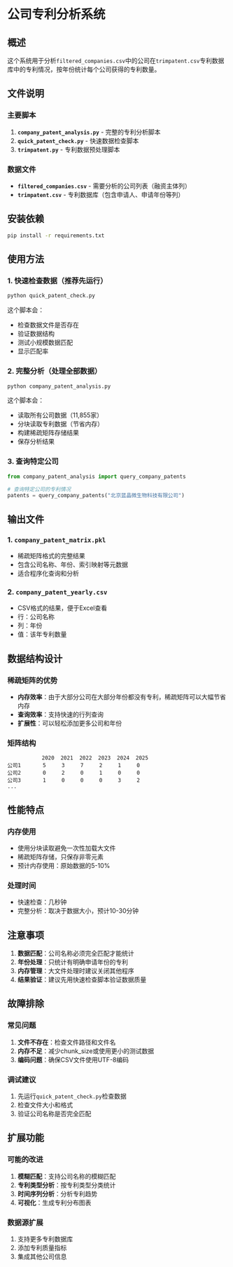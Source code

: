 # 公司专利分析系统

## 概述
这个系统用于分析`filtered_companies.csv`中的公司在`trimpatent.csv`专利数据库中的专利情况，按年份统计每个公司获得的专利数量。

## 文件说明

### 主要脚本
1. **`company_patent_analysis.py`** - 完整的专利分析脚本
2. **`quick_patent_check.py`** - 快速数据检查脚本
3. **`trimpatent.py`** - 专利数据预处理脚本

### 数据文件
- **`filtered_companies.csv`** - 需要分析的公司列表（融资主体列）
- **`trimpatent.csv`** - 专利数据库（包含申请人、申请年份等列）

## 安装依赖
```bash
pip install -r requirements.txt
```

## 使用方法

### 1. 快速检查数据（推荐先运行）
```bash
python quick_patent_check.py
```
这个脚本会：
- 检查数据文件是否存在
- 验证数据结构
- 测试小规模数据匹配
- 显示匹配率

### 2. 完整分析（处理全部数据）
```bash
python company_patent_analysis.py
```
这个脚本会：
- 读取所有公司数据（11,855家）
- 分块读取专利数据（节省内存）
- 构建稀疏矩阵存储结果
- 保存分析结果

### 3. 查询特定公司
```python
from company_patent_analysis import query_company_patents

# 查询特定公司的专利情况
patents = query_company_patents("北京蓝晶微生物科技有限公司")
```

## 输出文件

### 1. `company_patent_matrix.pkl`
- 稀疏矩阵格式的完整结果
- 包含公司名称、年份、索引映射等元数据
- 适合程序化查询和分析

### 2. `company_patent_yearly.csv`
- CSV格式的结果，便于Excel查看
- 行：公司名称
- 列：年份
- 值：该年专利数量

## 数据结构设计

### 稀疏矩阵的优势
- **内存效率**：由于大部分公司在大部分年份都没有专利，稀疏矩阵可以大幅节省内存
- **查询效率**：支持快速的行列查询
- **扩展性**：可以轻松添加更多公司和年份

### 矩阵结构
```
           2020  2021  2022  2023  2024  2025
公司1       5     3     7     2     1     0
公司2       0     2     0     1     0     0
公司3       1     0     0     0     3     2
...
```

## 性能特点

### 内存使用
- 使用分块读取避免一次性加载大文件
- 稀疏矩阵存储，只保存非零元素
- 预计内存使用：原始数据的5-10%

### 处理时间
- 快速检查：几秒钟
- 完整分析：取决于数据大小，预计10-30分钟

## 注意事项

1. **数据匹配**：公司名称必须完全匹配才能统计
2. **年份处理**：只统计有明确申请年份的专利
3. **内存管理**：大文件处理时建议关闭其他程序
4. **结果验证**：建议先用快速检查脚本验证数据质量

## 故障排除

### 常见问题
1. **文件不存在**：检查文件路径和文件名
2. **内存不足**：减少chunk_size或使用更小的测试数据
3. **编码问题**：确保CSV文件使用UTF-8编码

### 调试建议
1. 先运行`quick_patent_check.py`检查数据
2. 检查文件大小和格式
3. 验证公司名称是否完全匹配

## 扩展功能

### 可能的改进
1. **模糊匹配**：支持公司名称的模糊匹配
2. **专利类型分析**：按专利类型分类统计
3. **时间序列分析**：分析专利趋势
4. **可视化**：生成专利分布图表

### 数据源扩展
1. 支持更多专利数据库
2. 添加专利质量指标
3. 集成其他公司信息

